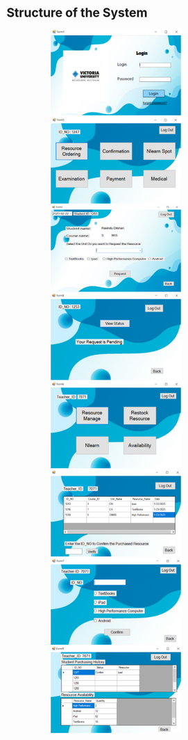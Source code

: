 # Structure of the System

<p align="center">
<img src="Images/Login Page.PNG" width="300" height="200">

<img src="Images/Student Dashboard.PNG" width="300" height="200">

<img src="Images/ResourceOrdering.PNG" width="300" height="200">

<img src="Images/Confirmation.PNG" width="300" height="200">


<img src="Images/Teacher Dashboard.PNG" width="300" height="200">

<img src="Images/Resourcemng.PNG" width="300" height="200">


<img src="Images/Restock.PNG" width="300" height="200">


<img src="Images/Availability.PNG" width="300" height="200">
</p>
